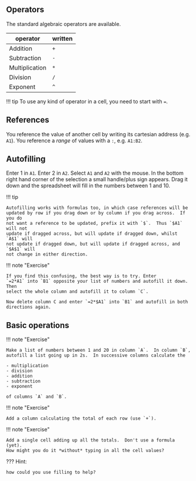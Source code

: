 ## Operators

The standard algebraic operators are available.

| operator       | written |
|----------------|---------|
| Addition       | `+`     |
| Subtraction    | `-`     |
| Multiplication | `*`     |
| Division       | `/`     |
| Exponent       | `^`     |

!!! tip
    To use any kind of operator in a cell, you need to start with `=`.
    
## References
You reference the value of another cell by writing its cartesian address (e.g.
`A1`). You reference a *range* of values with a `:`, e.g. `A1:B2`.

## Autofilling
Enter 1 in `A1`.  Enter 2 in `A2`.  Select `A1` and `A2` with the mouse.  In the
bottom right hand corner of the selection a small handle/plus sign appears.
Drag it down and the spreadsheet will fill in the numbers between 1 and 10.

!!! tip

    Autofilling works with formulas too, in which case references will be
    updated by row if you drag down or by column if you drag across.  If you do
    not want a reference to be updated, prefix it with `$`.  Thus `$A1` will not
    update if dragged across, but will update if dragged down, whilst `A$1` will
    not update if dragged down, but will update if dragged across, and `$A$1` will
    not change in either direction.  
    

!!! note "Exercise" 

    If you find this confusing, the best way is to try. Enter
    `=2*A1` into `B1` opposite your list of numbers and autofill it down.  Then
    select the whole column and autofill it to column `C`.
    
    Now delete column C and enter `=2*$A1` into `B1` and autofill in both
    directions again.
    
## Basic operations

!!! note "Exercise"

    Make a list of numbers between 1 and 20 in column `A`.  In column `B`,
    autofill a list going up in 2s.  In successive columns calculate the

    - multiplication
    - division
    - addition
    - subtraction
    - exponent
    
    of columns `A` and `B`.

!!! note "Exercise"

    Add a column calculating the total of each row (use `+`).
    
!!! note "Exercise"

    Add a single cell adding up all the totals.  Don't use a formula (yet).  
    How might you do it *without* typing in all the cell values?  
    
??? Hint:

    how could you use filling to help?
